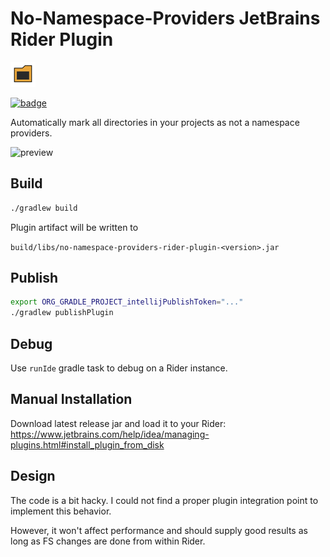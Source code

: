 # No-Namespace-Providers JetBrains Rider Plugin

<img src="src/main/resources/META-INF/pluginIcon.svg" alt="drawing" width="40"/>

[![badge](https://img.shields.io/jetbrains/plugin/v/13188-no-namespace-providers.svg?label=Rider%20plugin)](https://plugins.jetbrains.com/plugin/13188-no-namespace-providers)

Automatically mark all directories in your projects as not a namespace providers.

![preview](https://i.imgur.com/ojNEJ0f.png)

## Build

```bash
./gradlew build
```

Plugin artifact will be written to

`build/libs/no-namespace-providers-rider-plugin-<version>.jar`

## Publish

```bash
export ORG_GRADLE_PROJECT_intellijPublishToken="..."
./gradlew publishPlugin
```

## Debug

Use `runIde` gradle task to debug on a Rider instance.


## Manual Installation

Download latest release jar and load it to your Rider: https://www.jetbrains.com/help/idea/managing-plugins.html#install_plugin_from_disk

## Design

The code is a bit hacky. I could not find a proper plugin integration point to implement this behavior.

However, it won't affect performance and should supply good results as long as FS changes are done from within Rider.
